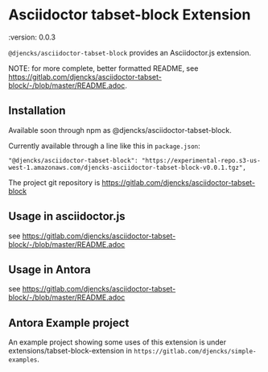 # Asciidoctor tabset-block Extension
:version: 0.0.3

`@djencks/asciidoctor-tabset-block` provides an Asciidoctor.js extension.

NOTE: for more complete, better formatted README, see https://gitlab.com/djencks/asciidoctor-tabset-block/-/blob/master/README.adoc.

## Installation

Available soon through npm as @djencks/asciidoctor-tabset-block.

Currently available through a line like this in `package.json`:


    "@djencks/asciidoctor-tabset-block": "https://experimental-repo.s3-us-west-1.amazonaws.com/djencks-asciidoctor-tabset-block-v0.0.1.tgz",


The project git repository is https://gitlab.com/djencks/asciidoctor-tabset-block

## Usage in asciidoctor.js

see https://gitlab.com/djencks/asciidoctor-tabset-block/-/blob/master/README.adoc

## Usage in Antora

see https://gitlab.com/djencks/asciidoctor-tabset-block/-/blob/master/README.adoc

## Antora Example project

An example project showing some uses of this extension is under extensions/tabset-block-extension in `https://gitlab.com/djencks/simple-examples`.

